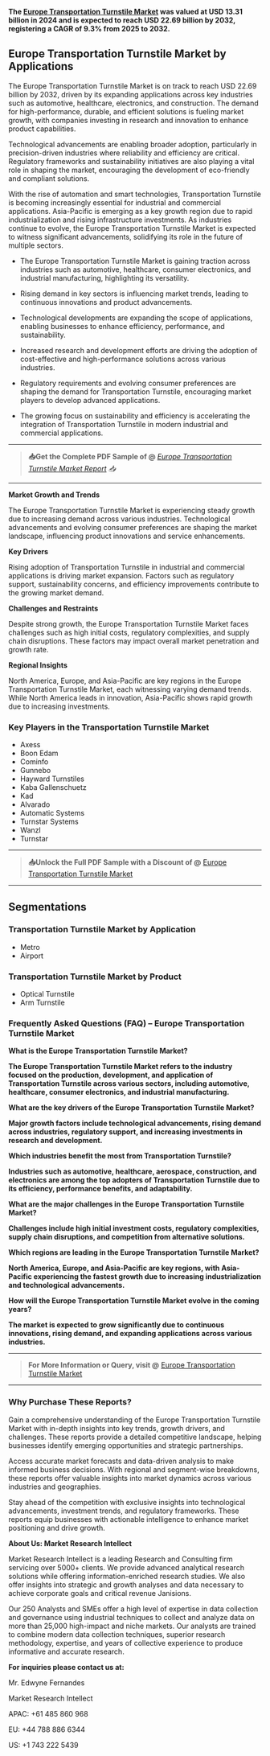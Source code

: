 <p><strong>The <a href="https://www.marketresearchintellect.com/download-sample/?rid=476540&amp;utm_source=Pulse-April-Europe&amp;utm_medium=852">Europe Transportation Turnstile Market</a> was valued at USD 13.31 billion in 2024 and is expected to reach USD 22.69 billion by 2032, registering a CAGR of 9.3% from 2025 to 2032.</strong></p><h2>Europe Transportation Turnstile Market by Applications&nbsp;</h2><p><p>The Europe Transportation Turnstile Market is on track to reach USD 22.69 billion by 2032, driven by its expanding applications across key industries such as automotive, healthcare, electronics, and construction. The demand for high-performance, durable, and efficient solutions is fueling market growth, with companies investing in research and innovation to enhance product capabilities.</p><p>Technological advancements are enabling broader adoption, particularly in precision-driven industries where reliability and efficiency are critical. Regulatory frameworks and sustainability initiatives are also playing a vital role in shaping the market, encouraging the development of eco-friendly and compliant solutions.</p><p>With the rise of automation and smart technologies, Transportation Turnstile is becoming increasingly essential for industrial and commercial applications. Asia-Pacific is emerging as a key growth region due to rapid industrialization and rising infrastructure investments. As industries continue to evolve, the Europe Transportation Turnstile Market is expected to witness significant advancements, solidifying its role in the future of multiple sectors.</p></p><ul><li><p>The Europe Transportation Turnstile Market is gaining traction across industries such as automotive, healthcare, consumer electronics, and industrial manufacturing, highlighting its versatility.</p></li><li><p>Rising demand in key sectors is influencing market trends, leading to continuous innovations and product advancements.</p></li><li><p>Technological developments are expanding the scope of applications, enabling businesses to enhance efficiency, performance, and sustainability.</p></li><li><p>Increased research and development efforts are driving the adoption of cost-effective and high-performance solutions across various industries.</p></li><li><p>Regulatory requirements and evolving consumer preferences are shaping the demand for Transportation Turnstile, encouraging market players to develop advanced applications.</p></li><li><p>The growing focus on sustainability and efficiency is accelerating the integration of Transportation Turnstile in modern industrial and commercial applications.</p></li></ul><hr /><blockquote><p><strong><span class="font-[700]">📥Get the Complete PDF Sample of @ </span></strong><em><span class="font-[700]"><a href="https://www.marketresearchintellect.com/download-sample/?rid=476540&amp;utm_source=Pulse-April-Europe&amp;utm_medium=852" target="_blank" data-tracking-control-name="article-ssr-frontend-pulse_little-text-block" data-tracking-will-navigate="" data-test-link="">Europe Transportation Turnstile Market Report</a>&nbsp;📥</span></em></p></blockquote><hr /><p class="" data-start="77" data-end="360"><strong data-start="77" data-end="105">Market Growth and Trends</strong></p><p class="" data-start="77" data-end="360">The Europe Transportation Turnstile Market is experiencing steady growth due to increasing demand across various industries. Technological advancements and evolving consumer preferences are shaping the market landscape, influencing product innovations and service enhancements.</p><p class="" data-start="362" data-end="606"><strong data-start="362" data-end="377">Key Drivers</strong></p><p class="" data-start="362" data-end="606">Rising adoption of Transportation Turnstile in industrial and commercial applications is driving market expansion. Factors such as regulatory support, sustainability concerns, and efficiency improvements contribute to the growing market demand.</p><p class="" data-start="608" data-end="849"><strong data-start="608" data-end="637">Challenges and Restraints</strong></p><p class="" data-start="608" data-end="849">Despite strong growth, the Europe Transportation Turnstile Market faces challenges such as high initial costs, regulatory complexities, and supply chain disruptions. These factors may impact overall market penetration and growth rate.</p><p class="" data-start="851" data-end="1095"><strong data-start="851" data-end="872">Regional Insights</strong></p><p class="" data-start="851" data-end="1095">North America, Europe, and Asia-Pacific are key regions in the Europe Transportation Turnstile Market, each witnessing varying demand trends. While North America leads in innovation, Asia-Pacific shows rapid growth due to increasing investments.</p><p><h3>Key Players in the Transportation Turnstile Market </h3><ul><li>Axess</li><li>Boon Edam</li><li>Cominfo</li><li>Gunnebo</li><li>Hayward Turnstiles</li><li>Kaba Gallenschuetz</li><li>Kad</li><li>Alvarado</li><li>Automatic Systems</li><li>Turnstar Systems</li><li>Wanzl</li><li>Turnstar</li></ul></p><hr /><blockquote><p><strong>📥Unlock the Full PDF Sample with a Discount of @</strong> <a href="https://www.marketresearchintellect.com/ask-for-discount/?rid=476540&amp;utm_source=Pulse-April-Europe&amp;utm_medium=852">Europe Transportation Turnstile Market</a></p></blockquote><hr /><p><h2>Segmentations</h2><h3>Transportation Turnstile Market by Application</h3><ul><li>Metro</li><li>Airport</li></ul><h3>Transportation Turnstile Market by Product</h3><ul><li>Optical Turnstile</li><li>Arm Turnstile</li></ul></p><h3><strong>Frequently Asked Questions (FAQ) &ndash; Europe Transportation Turnstile Market</strong></h3><p><strong>What is the Europe Transportation Turnstile Market?</strong></p><p><strong>The Europe Transportation Turnstile Market refers to the industry focused on the production, development, and application of Transportation Turnstile across various sectors, including automotive, healthcare, consumer electronics, and industrial manufacturing.</strong></p><p><strong>What are the key drivers of the Europe Transportation Turnstile Market?</strong></p><p><strong>Major growth factors include technological advancements, rising demand across industries, regulatory support, and increasing investments in research and development.</strong></p><p><strong>Which industries benefit the most from Transportation Turnstile?</strong></p><p><strong>Industries such as automotive, healthcare, aerospace, construction, and electronics are among the top adopters of Transportation Turnstile due to its efficiency, performance benefits, and adaptability.</strong></p><p><strong>What are the major challenges in the Europe Transportation Turnstile Market?</strong></p><p><strong>Challenges include high initial investment costs, regulatory complexities, supply chain disruptions, and competition from alternative solutions.</strong></p><p><strong>Which regions are leading in the Europe Transportation Turnstile Market?</strong></p><p><strong>North America, Europe, and Asia-Pacific are key regions, with Asia-Pacific experiencing the fastest growth due to increasing industrialization and technological advancements.</strong></p><p><strong>How will the Europe Transportation Turnstile Market evolve in the coming years?</strong></p><p><strong>The market is expected to grow significantly due to continuous innovations, rising demand, and expanding applications across various industries.</strong></p><hr /><blockquote><p><span class="font-[700]"><strong>For More Information or Query, visit&nbsp;@</strong>&nbsp;</span><span class="font-[700]"><a href="https://www.marketresearchintellect.com/product/transportation-turnstile-market-size-and-forecast/?utm_source=Linkedin&utm_medium=852" target="_blank" data-tracking-control-name="article-ssr-frontend-pulse_little-text-block" data-tracking-will-navigate="" data-test-link="">Europe Transportation Turnstile Market</a></span></p></blockquote><hr /><h3><strong data-start="0" data-end="31">Why Purchase These Reports?</strong></h3><p class="" data-start="35" data-end="297">Gain a comprehensive understanding of the Europe Transportation Turnstile Market with in-depth insights into key trends, growth drivers, and challenges. These reports provide a detailed competitive landscape, helping businesses identify emerging opportunities and strategic partnerships.</p><p class="" data-start="299" data-end="540">Access accurate market forecasts and data-driven analysis to make informed business decisions. With regional and segment-wise breakdowns, these reports offer valuable insights into market dynamics across various industries and geographies.</p><p class="" data-start="542" data-end="784">Stay ahead of the competition with exclusive insights into technological advancements, investment trends, and regulatory frameworks. These reports equip businesses with actionable intelligence to enhance market positioning and drive growth.</p><p><strong><span class="font-[700]">About Us: Market Research Intellect</span></strong></p><p><span class="">Market Research Intellect is a leading Research and Consulting firm servicing over 5000+ clients. We provide advanced analytical research solutions while offering information-enriched research studies.&nbsp;</span>We also offer insights into strategic and growth analyses and data necessary to achieve corporate goals and critical revenue Janisions.</p><p><span class="">Our 250 Analysts and SMEs offer a high level of expertise in data collection and governance using industrial techniques to collect and analyze data on more than 25,000 high-impact and niche markets. Our analysts are trained to combine modern data collection techniques, superior research methodology, expertise, and years of collective experience to produce informative and accurate research.</span></p><p><strong>For inquiries please contact us at:</strong></p><p>Mr. Edwyne Fernandes</p><p>Market Research Intellect</p><p>APAC: +61 485 860 968</p><p>EU: +44 788 886 6344</p><p>US: +1 743 222 5439</p>